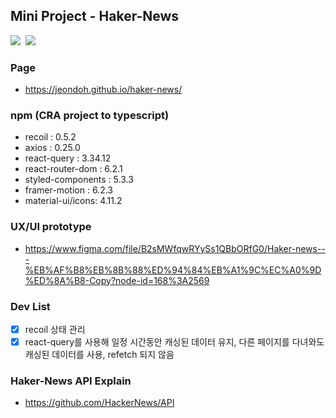 ## Mini Project - Haker-News

<img src="https://img.shields.io/badge/-React 17.0.2-61DAFB?style=plastic&logo=React&logoColor=white"/>&nbsp;
<img src="https://img.shields.io/badge/-typescript 4.5.5-3178C6?style=plastic&logo=Typescript&logoColor=white"/>

### Page
- https://jeondoh.github.io/haker-news/

### npm (CRA project to typescript)
- recoil : 0.5.2
- axios : 0.25.0
- react-query : 3.34.12
- react-router-dom : 6.2.1
- styled-components : 5.3.3
- framer-motion : 6.2.3
- material-ui/icons: 4.11.2

### UX/UI prototype
- https://www.figma.com/file/B2sMWfqwRYySs1QBbORfG0/Haker-news---%EB%AF%B8%EB%8B%88%ED%94%84%EB%A1%9C%EC%A0%9D%ED%8A%B8-Copy?node-id=168%3A2569

### Dev List
- [x] recoil 상태 관리
- [x] react-query를 사용해 일정 시간동안 캐싱된 데이터 유지, 다른 페이지를 다녀와도 캐싱된 데이터를 사용, refetch 되지 않음

### Haker-News API Explain
- https://github.com/HackerNews/API

